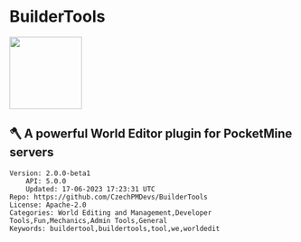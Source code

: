 # BuilderTools
<img src="https://raw.githubusercontent.com/CzechPMDevs/BuilderTools/1f950f8428c7762a2e76c43629b30d3e17dd8141/icon.png" width="128" height="128" />

## 🪓 A powerful World Editor plugin for PocketMine servers
```properties
Version: 2.0.0-beta1
    API: 5.0.0
    Updated: 17-06-2023 17:23:31 UTC
Repo: https://github.com/CzechPMDevs/BuilderTools
License: Apache-2.0
Categories: World Editing and Management,Developer Tools,Fun,Mechanics,Admin Tools,General
Keywords: buildertool,buildertools,tool,we,worldedit
```